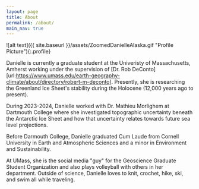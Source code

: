 ```yaml
---
layout: page
title: About
permalink: /about/
main_nav: true
---
```


![alt text]({{ site.baseurl }}/assets/ZoomedDanielleAlaska.gif "Profile Picture"){:.profile}

Danielle is currently a graduate student at the Univeristy of Massachusetts, Amherst working under the supervision of [Dr. Rob DeConto][url:https://www.umass.edu/earth-geography-climate/about/directory/robert-m-deconto]. Presently, she is researching the Greenland Ice Sheet's stability during the Holocene (12,000 years ago to present).

During 2023-2024, Danielle worked with Dr. Mathieu Morlighem at Dartmouth College where she investigated topographic uncertainty beneath the Antarctic Ice Sheet and how that uncertainty relates towards future sea level projections.

Before Darmouth College, Danielle graduated Cum Laude from Cornell University in Earth and Atmospheric Sciences and a minor in Environment and Sustainability.

At UMass, she is the social media "guy" for the Geoscience Graduate Student Organization and also plays volleyball with others in her department. Outside of science, Danielle loves to knit, crochet, hike, ski, and swim all while traveling.

[centrarium]: https://github.com/bencentra/centrarium
[bencentra]: http://bencentra.com
[jekyll]: https://github.com/jekyll/jekyll
